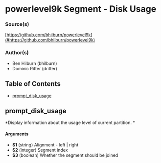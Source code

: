 # powerlevel9k Segment - Disk Usage


### Source(s)

[https://github.com/bhilburn/powerlevel9k](#https://github.com/bhilburn/powerlevel9k)


### Author(s)

- Ben Hilburn (bhilburn)
- Dominic Ritter (dritter)


## Table of Contents

- [prompt_disk_usage](#prompt_disk_usage)

## prompt_disk_usage
*Display information about the usage level of current partition. *

#### Arguments

- **$1** (string) Alignment - left | right
- **$2** (integer) Segment index
- **$3** (boolean) Whether the segment should be joined


